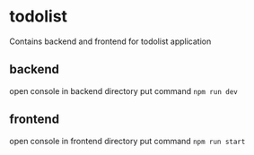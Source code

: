 # todolist
Contains backend and frontend for todolist application

## backend

open console in backend directory put command `npm run dev`

## frontend

open console in frontend directory put command `npm run start`
